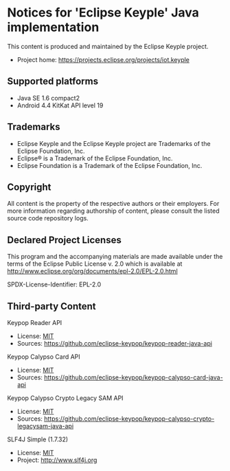 # Notices for 'Eclipse Keyple' Java implementation

This content is produced and maintained by the Eclipse Keyple project.

* Project home: https://projects.eclipse.org/projects/iot.keyple
 
## Supported platforms

* Java SE 1.6 compact2
* Android 4.4 KitKat API level 19

## Trademarks
 
* Eclipse Keyple and the Eclipse Keyple project are Trademarks of the Eclipse Foundation, Inc.
* Eclipse® is a Trademark of the Eclipse Foundation, Inc.
* Eclipse Foundation is a Trademark of the Eclipse Foundation, Inc.
 
## Copyright

All content is the property of the respective authors or their employers.
For more information regarding authorship of content, please consult the
listed source code repository logs.

## Declared Project Licenses

This program and the accompanying materials are made available under the terms
of the Eclipse Public License v. 2.0 which is available at
http://www.eclipse.org/org/documents/epl-2.0/EPL-2.0.html

SPDX-License-Identifier: EPL-2.0
   
## Third-party Content

Keypop Reader API

* License: [MIT](https://opensource.org/licenses/MIT)
* Sources: https://github.com/eclipse-keypop/keypop-reader-java-api

Keypop Calypso Card API

* License: [MIT](https://opensource.org/licenses/MIT)
* Sources: https://github.com/eclipse-keypop/keypop-calypso-card-java-api

Keypop Calypso Crypto Legacy SAM API

* License: [MIT](https://opensource.org/licenses/MIT)
* Sources: https://github.com/eclipse-keypop/keypop-calypso-crypto-legacysam-java-api

SLF4J Simple (1.7.32)

* License: [MIT](https://spdx.org/licenses/MIT.html)
* Project: http://www.slf4j.org